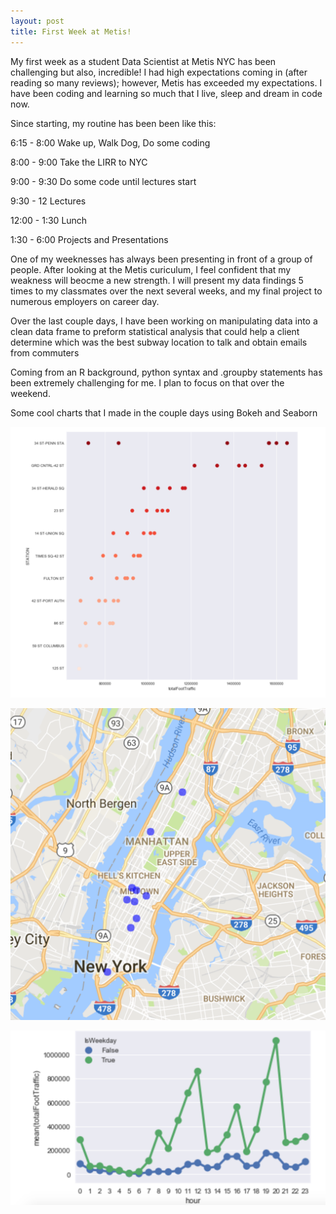 ```yaml
---
layout: post
title: First Week at Metis!
---
```


My first week as a student Data Scientist at Metis NYC has been challenging but also, incredible! I had high expectations coming in (after reading so many reviews); however, Metis has exceeded my expectations. I have been coding and learning so much that I live, sleep and dream in code now. 


Since starting, my routine has been been like this:


6:15 - 8:00 Wake up, Walk Dog, Do some coding

8:00 - 9:00 Take the LIRR to NYC

9:00 - 9:30  Do some code until lectures start

9:30 - 12 Lectures

12:00 - 1:30 Lunch

1:30 - 6:00 Projects and Presentations


One of my weeknesses has always been presenting in front of a group of people. After looking at the Metis curiculum, I feel confident that my weakness will beocme a new strength. I will present my data findings 5 times to my classmates over the next several weeks, and my final project to numerous employers on career day.

Over the last couple days, I have been working on manipulating data into a clean data frame to preform statistical analysis that could help a client determine which was the best subway location to talk and obtain emails from commuters


Coming from an R background, python syntax and .groupby statements has been extremely challenging for me. I plan to focus on that over the weekend.

Some cool charts that I made in the couple days using Bokeh and Seaborn

![w1graph1](/images/week1graph1.png)

![w1graph2](/images/week1graph2.png)

![w1graph3](/images/week1graph3.png)


